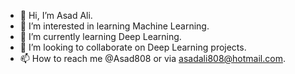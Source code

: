 - 👋 Hi, I’m Asad Ali.
- 👀 I’m interested in learning Machine Learning.
- 🌱 I’m currently learning Deep Learning.
- 💞️ I’m looking to collaborate on Deep Learning projects.
- 📫 How to reach me @Asad808 or via asadali808@hotmail.com.

<!---
Asad808/Asad808 is a ✨ special ✨ repository because its `README.md` (this file) appears on your GitHub profile.
You can click the Preview link to take a look at your changes.
--->
